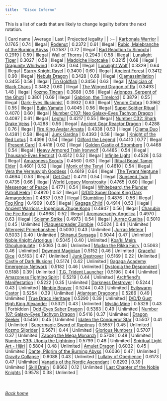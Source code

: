 ```yaml
---
title:  "Disco Inferno"
---
```


This is a list of cards that are likely to change legality before the next rotation.

| Card name | Average | Last | Projected legality |
| :-- |
[Karbonala Warrior](https://db.ygoprodeck.com/card/?search=Karbonala%20Warrior) | 0.1765 | 0.74 | Illegal |
[Rodenut](https://db.ygoprodeck.com/card/?search=Rodenut) | 0.2372 | 0.61 | Illegal |
[Rubic, Malebranche of the Burning Abyss](https://db.ygoprodeck.com/card/?search=Rubic,%20Malebranche%20of%20the%20Burning%20Abyss) | 0.2587 | 0.72 | Illegal |
[Bad Reaction to Simochi](https://db.ygoprodeck.com/card/?search=Bad%20Reaction%20to%20Simochi) | 0.2919 | 0.59 | Illegal |
[Wall of Thorns](https://db.ygoprodeck.com/card/?search=Wall%20of%20Thorns) | 0.2943 | 0.58 | Illegal |
[Lunalight Tiger](https://db.ygoprodeck.com/card/?search=Lunalight%20Tiger) | 0.3027 | 0.58 | Illegal |
[Madolche Hootcake](https://db.ygoprodeck.com/card/?search=Madolche%20Hootcake) | 0.3215 | 0.68 | Illegal |
[Dragunity Whirlwind](https://db.ygoprodeck.com/card/?search=Dragunity%20Whirlwind) | 0.3283 | 0.64 | Illegal |
[Lunalight Wolf](https://db.ygoprodeck.com/card/?search=Lunalight%20Wolf) | 0.3329 | 0.64 | Illegal |
[Starry Knight Rayel](https://db.ygoprodeck.com/card/?search=Starry%20Knight%20Rayel) | 0.3400 | 0.60 | Illegal |
[Ancient Forest](https://db.ygoprodeck.com/card/?search=Ancient%20Forest) | 0.3412 | 0.90 | Illegal |
[Nebula Dragon](https://db.ygoprodeck.com/card/?search=Nebula%20Dragon) | 0.3428 | 0.68 | Illegal |
[Ojamassimilation](https://db.ygoprodeck.com/card/?search=Ojamassimilation) | 0.3455 | 0.58 | Illegal |
[Tin Goldfish](https://db.ygoprodeck.com/card/?search=Tin%20Goldfish) | 0.3456 | 0.63 | Illegal |
[Magician of Black Chaos](https://db.ygoprodeck.com/card/?search=Magician%20of%20Black%20Chaos) | 0.3482 | 0.60 | Illegal |
[The Winged Dragon of Ra](https://db.ygoprodeck.com/card/?search=The%20Winged%20Dragon%20of%20Ra) | 0.3493 | 1.48 | Illegal |
[Kozmo Tincan](https://db.ygoprodeck.com/card/?search=Kozmo%20Tincan) | 0.3688 | 0.56 | Illegal |
[Arionpos, Serpent of the Ghoti](https://db.ygoprodeck.com/card/?search=Arionpos,%20Serpent%20of%20the%20Ghoti) | 0.3801 | 0.69 | Illegal |
[Gabrion, the Timelord](https://db.ygoprodeck.com/card/?search=Gabrion,%20the%20Timelord) | 0.3879 | 0.55 | Illegal |
[Dark-Eyes Illusionist](https://db.ygoprodeck.com/card/?search=Dark-Eyes%20Illusionist) | 0.3932 | 0.63 | Illegal |
[Venom Cobra](https://db.ygoprodeck.com/card/?search=Venom%20Cobra) | 0.3962 | 0.55 | Illegal |
[Bujin Yamato](https://db.ygoprodeck.com/card/?search=Bujin%20Yamato) | 0.4045 | 0.56 | Illegal |
[Super Soldier Ritual](https://db.ygoprodeck.com/card/?search=Super%20Soldier%20Ritual) | 0.4070 | 0.60 | Illegal |
[Number C107: Neo Galaxy-Eyes Tachyon Dragon](https://db.ygoprodeck.com/card/?search=Number%20C107:%20Neo%20Galaxy-Eyes%20Tachyon%20Dragon) | 0.4087 | 0.61 | Illegal |
[Leghul](https://db.ygoprodeck.com/card/?search=Leghul) | 0.4217 | 0.55 | Illegal |
[Number C32: Shark Drake Veiss](https://db.ygoprodeck.com/card/?search=Number%20C32:%20Shark%20Drake%20Veiss) | 0.4288 | 0.56 | Illegal |
[Ancient Gear Reactor Dragon](https://db.ygoprodeck.com/card/?search=Ancient%20Gear%20Reactor%20Dragon) | 0.4288 | 0.76 | Illegal |
[Fire King Avatar Arvata](https://db.ygoprodeck.com/card/?search=Fire%20King%20Avatar%20Arvata) | 0.4338 | 0.53 | Illegal |
[Ojama Duo](https://db.ygoprodeck.com/card/?search=Ojama%20Duo) | 0.4381 | 0.58 | Illegal |
[Junk Gardna](https://db.ygoprodeck.com/card/?search=Junk%20Gardna) | 0.4393 | 0.58 | Illegal |
[Knight of the Red Lotus](https://db.ygoprodeck.com/card/?search=Knight%20of%20the%20Red%20Lotus) | 0.4396 | 0.54 | Illegal |
[Gilford the Legend](https://db.ygoprodeck.com/card/?search=Gilford%20the%20Legend) | 0.4410 | 0.77 | Illegal |
[Present Card](https://db.ygoprodeck.com/card/?search=Present%20Card) | 0.4418 | 0.62 | Illegal |
[Golden Castle of Stromberg](https://db.ygoprodeck.com/card/?search=Golden%20Castle%20of%20Stromberg) | 0.4468 | 0.54 | Illegal |
[Heavy Armored Train Ironwolf](https://db.ygoprodeck.com/card/?search=Heavy%20Armored%20Train%20Ironwolf) | 0.4485 | 0.54 | Illegal |
[Thousand-Eyes Restrict](https://db.ygoprodeck.com/card/?search=Thousand-Eyes%20Restrict) | 0.4512 | 0.52 | Illegal |
[Infinite Light](https://db.ygoprodeck.com/card/?search=Infinite%20Light) | 0.4528 | 0.53 | Illegal |
[Amazoness Scouts](https://db.ygoprodeck.com/card/?search=Amazoness%20Scouts) | 0.4560 | 0.63 | Illegal |
[Ritual Beast Tamer Elder](https://db.ygoprodeck.com/card/?search=Ritual%20Beast%20Tamer%20Elder) | 0.4601 | 0.52 | Illegal |
[Monk of the Tenyi](https://db.ygoprodeck.com/card/?search=Monk%20of%20the%20Tenyi) | 0.4610 | 0.54 | Illegal |
[Vera the Vernusylph Goddess](https://db.ygoprodeck.com/card/?search=Vera%20the%20Vernusylph%20Goddess) | 0.4619 | 0.64 | Illegal |
[The Tyrant Neptune](https://db.ygoprodeck.com/card/?search=The%20Tyrant%20Neptune) | 0.4694 | 0.53 | Illegal |
[Get Out!](https://db.ygoprodeck.com/card/?search=Get%20Out!) | 0.4711 | 0.54 | Illegal |
[Sunseed Twin](https://db.ygoprodeck.com/card/?search=Sunseed%20Twin) | 0.4735 | 0.66 | Illegal |
[World Legacy Monstrosity](https://db.ygoprodeck.com/card/?search=World%20Legacy%20Monstrosity) | 0.4765 | 0.60 | Illegal |
[Messenger of Peace](https://db.ygoprodeck.com/card/?search=Messenger%20of%20Peace) | 0.4771 | 0.54 | Illegal |
[Whitebeard, the Plunder Patroll Helm](https://db.ygoprodeck.com/card/?search=Whitebeard,%20the%20Plunder%20Patroll%20Helm) | 0.4820 | 0.52 | Illegal |
[D/D/D Super Doom King Dark Armageddon](https://db.ygoprodeck.com/card/?search=D/D/D%20Super%20Doom%20King%20Dark%20Armageddon) | 0.4837 | 0.53 | Illegal |
[Stumbling](https://db.ygoprodeck.com/card/?search=Stumbling) | 0.4876 | 0.56 | Illegal |
[Fog King](https://db.ygoprodeck.com/card/?search=Fog%20King) | 0.4909 | 0.65 | Illegal |
[Gagaga Child](https://db.ygoprodeck.com/card/?search=Gagaga%20Child) | 0.4914 | 0.53 | Illegal |
[Ancient Warriors - Ingenious Zhuge Kong](https://db.ygoprodeck.com/card/?search=Ancient%20Warriors%20-%20Ingenious%20Zhuge%20Kong) | 0.4947 | 0.56 | Illegal |
[Charubin the Fire Knight](https://db.ygoprodeck.com/card/?search=Charubin%20the%20Fire%20Knight) | 0.4968 | 0.52 | Illegal |
[Aromaseraphy Angelica](https://db.ygoprodeck.com/card/?search=Aromaseraphy%20Angelica) | 0.4970 | 0.63 | Illegal |
[Solemn Strike](https://db.ygoprodeck.com/card/?search=Solemn%20Strike) | 0.4973 | 0.54 | Illegal |
[Jurrac Guaiba](https://db.ygoprodeck.com/card/?search=Jurrac%20Guaiba) | 0.5010 | 0.45 | Unlimited |
[Plaguespreader Zombie](https://db.ygoprodeck.com/card/?search=Plaguespreader%20Zombie) | 0.5024 | 0.44 | Unlimited |
[Altergeist Primebanshee](https://db.ygoprodeck.com/card/?search=Altergeist%20Primebanshee) | 0.5030 | 0.43 | Unlimited |
[Jurrac Meteor](https://db.ygoprodeck.com/card/?search=Jurrac%20Meteor) | 0.5033 | 0.40 | Unlimited |
[Shiranui Sunsaga](https://db.ygoprodeck.com/card/?search=Shiranui%20Sunsaga) | 0.5044 | 0.47 | Unlimited |
[Noble Knight Artorigus](https://db.ygoprodeck.com/card/?search=Noble%20Knight%20Artorigus) | 0.5045 | 0.40 | Unlimited |
[Koa'ki Meiru Ghoulungulate](https://db.ygoprodeck.com/card/?search=Koa'ki%20Meiru%20Ghoulungulate) | 0.5063 | 0.46 | Unlimited |
[Mudan the Rikka Fairy](https://db.ygoprodeck.com/card/?search=Mudan%20the%20Rikka%20Fairy) | 0.5063 | 0.46 | Unlimited |
[Downerd Magician](https://db.ygoprodeck.com/card/?search=Downerd%20Magician) | 0.5152 | 0.46 | Unlimited |
[Graceful Dice](https://db.ygoprodeck.com/card/?search=Graceful%20Dice) | 0.5163 | 0.47 | Unlimited |
[Junk Destroyer](https://db.ygoprodeck.com/card/?search=Junk%20Destroyer) | 0.5169 | 0.22 | Unlimited |
[Castle of Dark Illusions](https://db.ygoprodeck.com/card/?search=Castle%20of%20Dark%20Illusions) | 0.5174 | 0.42 | Unlimited |
[Gagaga Academy Emergency Network](https://db.ygoprodeck.com/card/?search=Gagaga%20Academy%20Emergency%20Network) | 0.5182 | 0.46 | Unlimited |
[Dystopia the Despondent](https://db.ygoprodeck.com/card/?search=Dystopia%20the%20Despondent) | 0.5188 | 0.39 | Unlimited |
[T.G. Trident Launcher](https://db.ygoprodeck.com/card/?search=T.G.%20Trident%20Launcher) | 0.5196 | 0.44 | Unlimited |
[Amazoness Fighting Spirit](https://db.ygoprodeck.com/card/?search=Amazoness%20Fighting%20Spirit) | 0.5219 | 0.44 | Unlimited |
[Archfiend's Manifestation](https://db.ygoprodeck.com/card/?search=Archfiend's%20Manifestation) | 0.5222 | 0.35 | Unlimited |
[Darkness Destroyer](https://db.ygoprodeck.com/card/?search=Darkness%20Destroyer) | 0.5244 | 0.43 | Unlimited |
[Nimble Beaver](https://db.ygoprodeck.com/card/?search=Nimble%20Beaver) | 0.5244 | 0.43 | Unlimited |
[Evilswarm Castor](https://db.ygoprodeck.com/card/?search=Evilswarm%20Castor) | 0.5254 | 0.39 | Unlimited |
[Atlantean Dragoons](https://db.ygoprodeck.com/card/?search=Atlantean%20Dragoons) | 0.5286 | 0.49 | Unlimited |
[True Draco Heritage](https://db.ygoprodeck.com/card/?search=True%20Draco%20Heritage) | 0.5290 | 0.39 | Unlimited |
[D/D/D Gust High King Alexander](https://db.ygoprodeck.com/card/?search=D/D/D%20Gust%20High%20King%20Alexander) | 0.5321 | 0.43 | Unlimited |
[Mystic Mine](https://db.ygoprodeck.com/card/?search=Mystic%20Mine) | 0.5329 | 0.43 | Forbidden |
[Odd-Eyes Saber Dragon](https://db.ygoprodeck.com/card/?search=Odd-Eyes%20Saber%20Dragon) | 0.5363 | 0.49 | Unlimited |
[Number 107: Galaxy-Eyes Tachyon Dragon](https://db.ygoprodeck.com/card/?search=Number%20107:%20Galaxy-Eyes%20Tachyon%20Dragon) | 0.5416 | 0.37 | Unlimited |
[Dragon Seeker](https://db.ygoprodeck.com/card/?search=Dragon%20Seeker) | 0.5450 | 0.45 | Unlimited |
[Idaten the Conqueror Star](https://db.ygoprodeck.com/card/?search=Idaten%20the%20Conqueror%20Star) | 0.5507 | 0.41 | Unlimited |
[Supermagic Sword of Raptinus](https://db.ygoprodeck.com/card/?search=Supermagic%20Sword%20of%20Raptinus) | 0.5557 | 0.45 | Unlimited |
[Kozmo Sliprider](https://db.ygoprodeck.com/card/?search=Kozmo%20Sliprider) | 0.5671 | 0.44 | Unlimited |
[Glorious Numbers](https://db.ygoprodeck.com/card/?search=Glorious%20Numbers) | 0.5707 | 0.37 | Unlimited |
[Zaborg the Mega Monarch](https://db.ygoprodeck.com/card/?search=Zaborg%20the%20Mega%20Monarch) | 0.5708 | 0.48 | Unlimited |
[Number S39: Utopia the Lightning](https://db.ygoprodeck.com/card/?search=Number%20S39:%20Utopia%20the%20Lightning) | 0.5799 | 0.46 | Unlimited |
[Spiritual Light Art - Hijiri](https://db.ygoprodeck.com/card/?search=Spiritual%20Light%20Art%20-%20Hijiri) | 0.5804 | 0.48 | Unlimited |
[Amulet Dragon](https://db.ygoprodeck.com/card/?search=Amulet%20Dragon) | 0.6032 | 0.45 | Unlimited |
[Dante, Pilgrim of the Burning Abyss](https://db.ygoprodeck.com/card/?search=Dante,%20Pilgrim%20of%20the%20Burning%20Abyss) | 0.6036 | 0.47 | Unlimited |
[Gravity Collapse](https://db.ygoprodeck.com/card/?search=Gravity%20Collapse) | 0.6088 | 0.43 | Unlimited |
[Lullaby of Obedience](https://db.ygoprodeck.com/card/?search=Lullaby%20of%20Obedience) | 0.6173 | 0.47 | Unlimited |
[Vanadis of the Nordic Ascendant](https://db.ygoprodeck.com/card/?search=Vanadis%20of%20the%20Nordic%20Ascendant) | 0.6293 | 0.39 | Unlimited |
[Skill Drain](https://db.ygoprodeck.com/card/?search=Skill%20Drain) | 0.8662 | 0.12 | Unlimited |
[Last Chapter of the Noble Knights](https://db.ygoprodeck.com/card/?search=Last%20Chapter%20of%20the%20Noble%20Knights) | 0.9578 | 0.38 | Unlimited |

<br>

###### [Back home](index)